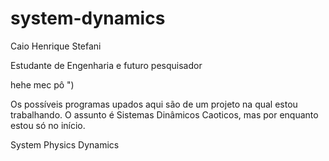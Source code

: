 # system-dynamics
Caio Henrique Stefani

Estudante de Engenharia e futuro pesquisador

hehe
mec pô
")

Os possíveis programas upados aqui são de um projeto na qual estou trabalhando. O assunto é Sistemas Dinâmicos Caoticos, mas por enquanto estou só no início.

System Physics Dynamics 

